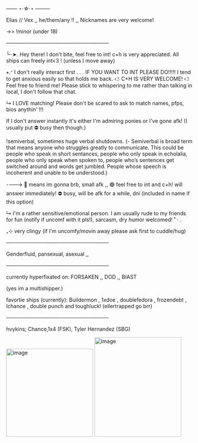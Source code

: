 ─── ⋆⋅☆⋅⋆ ────

Elias // Vex ,, he/them/any !! ,, Nicknames are very welcome!

->> !minor (under 18)

────────────────────────────

╰┈➤. Hey there! I don't bite, feel free to int! c+h is very appreciated. All ships can freely int<3 ! (unless I move away)

⭑.ᐟ I don't really interact first . . . IF YOU WANT TO INT PLEASE DO!!!!! I tend to get anxious easily so that holds me back.
     ‹𝟹 C+H IS VERY WELCOME! ‹𝟹 Feel free to friend me! Please stick to whispering to me rather than talking in local, I don't follow that chat.

↳ I LOVE matching! Please don't be scared to ask to match names, pfps, bios anythin' !!!
  
If I don't answer instantly it's either I'm admiring ponies or I've gone afk! (I usually put ⛔ busy then though.)
 
 !semiverbal, sometimes huge verbal shutdowns. (- Semiverbal is broad term that means anyone who struggles greatly to communicate. This could be people who speak in short sentances, people who only speak in echolalia, people who only speak when spoken to, people who’s sentences get switched around and words get jumbled. People whose speech is incoherent and unable to be understood.)
 
----> 🌙 means im gonna brb, small afk ,, 🟢 feel free to int and c+h! will answer immediately! ⛔ busy, will be afk for a while, dni (included in name if this option)

↳ I'm a rather sensitive/emotional person. I am usually rude to my friends for fun (notify if uncomf with it pls!), sarcasm, dry humor welcomed! ˚ · .

₊⊹ very clingy (if I'm uncomfy/movin away please ask first to cuddle/hug)

────────────────────────────

Genderfluid, pansexual, asexual ,,

────────────────────────────

currently hyperfixated on: FORSAKEN ,, DOD ,, BIAST 

(yes im a multishipper.)

favortie ships (currently): Buildermon , 1xdoe , doublefedora , frozendebt , Ichance , double punch and toughluck! (ellertrapped go brr)

────────────────────────────

hvykins; Chance,1x4 (FSK), Tyler Hernandez (SBG)


<img width="235" height="238" alt="image" src="https://github.com/user-attachments/assets/62a7b8f1-b47c-4f34-b06d-492b69c059c6" />

<img width="235" height="269" alt="image" src="https://github.com/user-attachments/assets/24fad1af-0f95-4391-b28b-bc3158f31bc3" />


